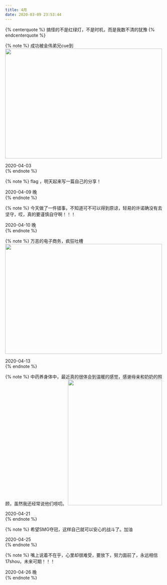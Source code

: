 ```yaml
---
title: 4月
date: 2020-03-09 23:53:44
---
```

{% centerquote %}
搞怪的不是红绿灯，不是时机，而是我数不清的犹豫
{% endcenterquote %}



{% note %}
成功被金伟弟兄cue到
<img src="https://hexo-1257711631.cos.ap-nanjing.myqcloud.com/markdownpic/20200403164418.png" width=500 height=350>
<div class="daily-date"><i class="fa fa-calendar"></i> 2020-04-03 </div>
{% endnote %}

{% note %}
flag ，明天起来写一篇自己的分享！
<div class="daily-date"><i class="fa fa-calendar"></i> 2020-04-09 晚 </div>
{% endnote %}


{% note %}
今天做了一件错事，不知道可不可以得到原谅，轻易的许诺确没有去坚守，哎，真的要谨慎自守啊！！！
<div class="daily-date"><i class="fa fa-calendar"></i> 2020-04-10 晚 </div>
{% endnote %}

{% note %}
万恶的电子商务，疯狂吐槽
<img src="https://hexo-1257711631.cos.ap-nanjing.myqcloud.com/markdownpic/雕爷牛腩嘲讽.png" width=500 height=350>
<div class="daily-date"><i class="fa fa-calendar"></i> 2020-04-13 </div>
{% endnote %}

{% note %}
中药养身体中，最近真的很体会到温暖的感觉，感谢母亲和奶奶的照顾，虽然我还经常说他们唠叨。
<img src="https://hexo-1257711631.cos.ap-nanjing.myqcloud.com/markdownpic/IMG_0166(20200420-201030).JPG" width=300 height=400>
<div class="daily-date"><i class="fa fa-calendar"></i> 2020-04-21 </div>
{% endnote %}

{% note %}
希望SMG夺冠，这样自己就可以安心的战斗了。加油
<div class="daily-date"><i class="fa fa-calendar"></i> 2020-04-25</div>
{% endnote %}


{% note %}
嘴上说着不在乎，心里却很难受，要放下，努力面前了，永远相信17shou，未来可期！！！
<div class="daily-date"><i class="fa fa-calendar"></i> 2020-04-26 晚</div>
{% endnote %}

